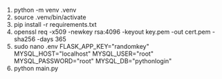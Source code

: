 1. python -m venv .venv
2. source .venv/bin/activate
3. pip install -r requirements.txt
4. openssl req -x509 -newkey rsa:4096 -keyout key.pem -out cert.pem -sha256 -days 365
5. sudo nano .env
    FLASK_APP_KEY="randomkey"
    MYSQL_HOST="localhost"
    MYSQL_USER="root"
    MYSQL_PASSWORD="root"
    MYSQL_DB="pythonlogin"
6. python main.py
